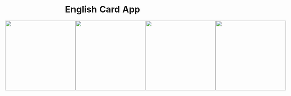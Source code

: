 # English Card App

<div style="display:flex; justify-content:center;">
<img src="https://user-images.githubusercontent.com/39431852/224685439-b167170b-ce60-4e67-8cc5-7a89326d4956.png" width="220">
<img src="https://user-images.githubusercontent.com/39431852/224685334-3d047b57-0053-4e30-bf9d-fc31c5522105.png" width="220">
<img src="https://user-images.githubusercontent.com/39431852/224685501-219bb458-cf6e-4acf-8e47-f036fcc8b54b.png" width="220">
<img src="https://user-images.githubusercontent.com/39431852/224685560-723e5d4e-c0c1-47ce-8fe7-f37071c25809.png" width="220">
</div>
